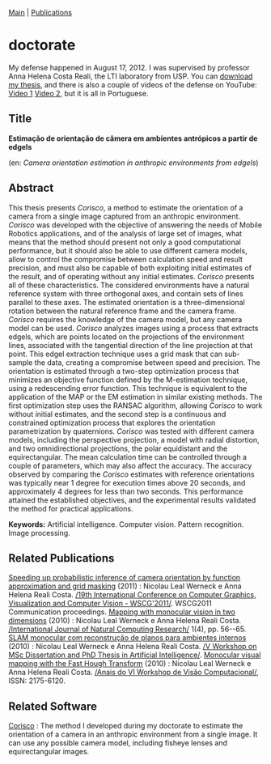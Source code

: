 <head profile="http://www.w3.org/2005/10/profile">
  <meta charset="UTF-8">
  <title>Nic Werneck Homepage</title>
  <link rel="shortcut icon" href="/~nlw/img/favicon.ico" type="image/x-icon" />
  <link rel="stylesheet" type="text/css" href="css/estilo.css" media="screen" />
</head>

[Main](index.html) | [Publications](publications.html)

doctorate
=========

My defense happened in August 17, 2012. I was supervised by professor Anna Helena Costa Reali, the LTI laboratory from USP.
You can [download my thesis](./almoxarifado/nic-tese-rev.pdf), and there is also a couple of videos of the defense on YouTube: [Video 1](http://www.youtube.com/watch?v=v14Dn7uJZ2M) [Video 2](http://www.youtube.com/watch?v=s4gOyuOhjSI), but it is all in Portuguese.

## Title
__Estimação de orientação de câmera em ambientes antrópicos a partir de edgels__

(en: _Camera orientation estimation in anthropic environments from edgels_)


## Abstract

This thesis presents _Corisco_, a method to estimate the orientation
of a camera from a single image captured from an anthropic
environment. _Corisco_ was developed with the objective of answering
the needs of Mobile Robotics applications, and of the analysis of
large set of images, what means that the method should present not
only a good computational performance, but it should also be able to
use different camera models, allow to control the compromise between
calculation speed and result precision, and must also be capable of
both exploiting initial estimates of the result, and of operating
without any initial estimates. _Corisco_ presents all of these
characteristics. The considered environments have a natural reference
system with three orthogonal axes, and contain sets of lines parallel
to these axes. The estimated orientation is a three-dimensional
rotation between the natural reference frame and the camera
frame. _Corisco_ requires the knowledge of the camera model, but any
camera model can be used. _Corisco_ analyzes images using a process
that extracts edgels, which are points located on the projections of
the environment lines, associated with the tangential direction of the
line projection at that point. This edgel extraction technique uses a
grid mask that can sub-sample the data, creating a compromise between
speed and precision. The orientation is estimated through a two-step
optimization process that minimizes an objective function defined by
the M-estimation technique, using a redescending error function. This
technique is equivalent to the application of the MAP or the EM
estimation in similar existing methods. The first optimization step
uses the RANSAC algorithm, allowing _Corisco_ to work without initial
estimates, and the second step is a continuous and constrained
optimization process that explores the orientation parametrization by
quaternions. _Corisco_ was tested with different camera models,
including the perspective projection, a model with radial distortion,
and two omnidirectional projections, the polar equidistant and the
equirectangular. The mean calculation time can be controlled through a
couple of parameters, which may also affect the accuracy. The accuracy
observed by comparing the _Corisco_ estimates with reference
orientations was typically near 1 degree for execution times above 20
seconds, and approximately 4 degrees for less than two seconds. This
performance attained the established objectives, and the experimental
results validated the method for practical applications.

__Keywords:__ Artificial intelligence. Computer vision. Pattern recognition. Image processing.


## Related Publications
[Speeding up probabilistic inference of camera orientation by function approximation and grid masking](./almoxarifado/nic-wscg2011.pdf) (2011)
:   Nicolau Leal Werneck e Anna Helena Reali Costa. [/19th International Conference on Computer Graphics, Visualization and Computer Vision - WSCG'2011/](http://wscg.zcu.cz/WSCG2011/wscg2011.htm). WSCG2011 Communication proceedings.
[Mapping with monocular vision in two dimensions](./almoxarifado/WerneckCosta10.pdf) (2010)
:   Nicolau Leal Werneck e Anna Helena Reali Costa. [/International Journal of Natural Computing Research/](http://dx.doi.org/10.4018/jncr.20101001) 1(4), pp. 56--65.
[SLAM monocular com reconstrução de planos para ambientes internos](./almoxarifado/nic-WTDIA2010.pdf) (2010)
:   Nicolau Leal Werneck e Anna Helena Reali Costa. [/V Workshop on MSc Dissertation and PhD Thesis in Artificial Intelligence/](http://www.jointconference.fei.edu.br/wtdia/index.html).
[Monocular visual mapping with the Fast Hough Transform](./almoxarifado/72827.pdf) (2010)
:   Nicolau Leal Werneck e Anna Helena Reali Costa. [/Anais do VI Workshop de Visão Computacional/](http://iris.sel.eesc.usp.br/wvc/), ISSN: 2175-6120.

## Related Software
[Corisco](http://code.google.com/p/corisco)
:   The method I developed during my doctorate to estimate the orientation of a camera in an anthropic environment from a single image. It can use any possible camera model, including fisheye lenses and equirectangular images.
